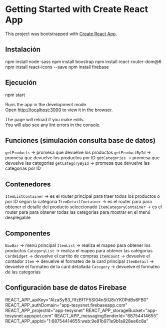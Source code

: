 # Getting Started with Create React App

This project was bootstrapped with [Create React App](https://github.com/facebook/create-react-app).

## Instalación

npm install node-sass
npm install boostrap
npm install react-router-dom@6
npm install react-icons --save
npm install firebase

## Ejecución

npm start

Runs the app in the development mode.\
Open [http://localhost:3000](http://localhost:3000) to view it in the browser.

The page will reload if you make edits.\
You will also see any lint errors in the console.

## Funciones (simulación consulta base de datos)

`getProducts`     -> promesa que devuelve los productos
`getProductById`  -> promesa que devuelve los productos por ID
`getCategories`   -> promesa que devuelve las categorias 
`getCategoryById` -> promesa que devuelve las categorias por ID

## Contenedores

`ItemListContainer`     -> es el router principal para traer todos los productos o por ID segùn la categoria
`ItemDetailContainer`   -> es el router para para obtener el detalle del producto seleccionado
`ItemCategoryContainer` -> es el router para para obtener todas las categorias para mostrar en el menú desplegable

## Componentes

`NavBar`       -> menú principal
`ItemList`     -> realiza el mapeo para obtener los productos
`CategoryList` -> realiza el mapeo para obtener las categorias
`CardWidget`   -> devuelve el carrito de compras
`ItemCount`    -> devuelve el contador
`Item`         -> devuelve el formateo de la card principal
`ItemDetail`   -> devuelve el formateo de la card detallada
`Category`     -> devuelve el formateo de las categorias

## Configuración base de datos Firebase

REACT_APP_apiKey="AIzaSyB3_flfzBfTF5SI04nStQ8vYK0PdBs6FB0"
REACT_APP_authDomain="app-tesysnet.firebaseapp.com"
REACT_APP_projectId="app-tesysnet"
REACT_APP_storageBucket="app-tesysnet.appspot.com"
REACT_APP_messagingSenderId="68754414655"
REACT_APP_appId="1:68754414655:web:9e81b971e9b1a928ee6c8a"
